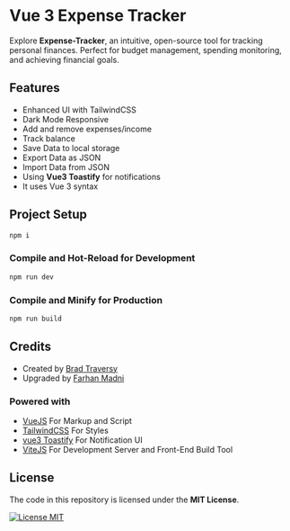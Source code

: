 # Vue 3 Expense Tracker

Explore **Expense-Tracker**, an intuitive, open-source tool for tracking personal finances. Perfect for budget management, spending monitoring, and achieving financial goals.

## Features

- Enhanced UI with TailwindCSS
- Dark Mode Responsive
- Add and remove expenses/income
- Track balance
- Save Data to local storage
- Export Data as JSON
- Import Data from JSON
- Using **Vue3 Toastify** for notifications
- It uses Vue 3 syntax

## Project Setup

```sh
npm i
```

### Compile and Hot-Reload for Development

```sh
npm run dev
```

### Compile and Minify for Production

```sh
npm run build
```

## Credits

- Created by [Brad Traversy](https://github.com/bradtraversy)
- Upgraded by [Farhan Madni](https://github.com/MFM-347)

### Powered with

- [VueJS](https://github.com/vuejs) For Markup and Script
- [TailwindCSS](https://github.com/tailwindlabs/tailwindcss) For Styles
- [vue3 Toastify](https://github.com/jerrywu001/vue3-toastify) For Notification UI
- [ViteJS](https://github.com/vitejs) For Development Server and Front-End Build Tool

## License

The code in this repository is licensed under the **MIT License**.

[![License MIT](https://img.shields.io/badge/License-MIT-green.svg)](https://opensource.org/licenses/MIT)

